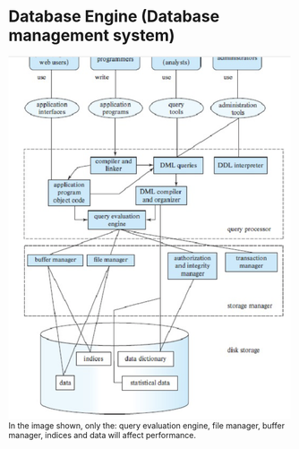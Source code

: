 # Database Engine (Database management system)
![database engine](database_engine.png)
In the image shown, only the: query evaluation engine, file manager, buffer manager, indices and data will affect performance. 

